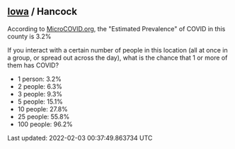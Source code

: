 
## [Iowa](/united-states/iowa) / Hancock

According to [MicroCOVID.org](http://microcovid.org),
the "Estimated Prevalence" of COVID in this county is 3.2%

If you interact with a certain number of people in this location
(all at once in a group, or spread out across the day), what is the chance that
1 or more of them has COVID?

- 1 person: 3.2%
- 2 people: 6.3%
- 3 people: 9.3%
- 5 people: 15.1%
- 10 people: 27.8%
- 25 people: 55.8%
- 100 people: 96.2%

Last updated: 2022-02-03 00:37:49.863734 UTC
